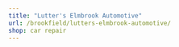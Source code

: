 ```yaml
---
title: "Lutter's Elmbrook Automotive"
url: /brookfield/lutters-elmbrook-automotive/
shop: car repair
---
```

